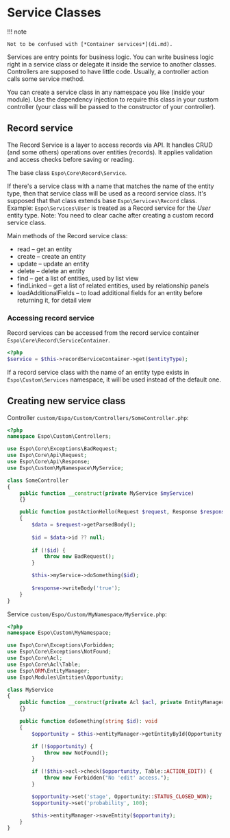 # Service Classes

!!! note

    Not to be confused with [*Container services*](di.md).

Services are entry points for business logic. You can write business logic right in a service class or delegate it inside the service to another classes. Controllers are supposed to have little code. Usually, a controller action calls some service method.

You can create a service class in any namespace you like (inside your module). Use the dependency injection to require this class in your custom controller (your class will be passed to the constructor of your controller).

## Record service

The Record Service is a layer to access records via API. It handles CRUD (and some others) operations over entities (records). It applies validation and access checks before saving or reading.

The base class `Espo\Core\Record\Service`.

If there's a service class with a name that matches the name of the entity type, then that service class will be used as a record service class. It's supposed that that class extends base `Espo\Services\Record` class. Example: `Espo\Services\User` is treated as a Record service for the *User* entity type. Note: You need to clear cache after creating a custom record service class.

Main methods of the Record service class:

* read – get an entity
* create – create an entity
* update – update an entity
* delete – delete an entity
* find – get a list of entities, used by list view
* findLinked – get a list of related entities, used by relationship panels
* loadAdditionalFields – to load additional fields for an entity before returning it, for detail view

### Accessing record service

Record services can be accessed from the record service container `Espo\Core\Record\ServiceContainer`.

```php
<?php
$service = $this->recordServiceContainer->get($entityType);
```

If a record service class with the name of an entity type exists in `Espo\Custom\Services` namespace, it will be used instead of the default one.

## Creating new service class

Controller `custom/Espo/Custom/Controllers/SomeController.php`:

```php
<?php
namespace Espo\Custom\Controllers;

use Espo\Core\Exceptions\BadRequest;
use Espo\Core\Api\Request;
use Espo\Core\Api\Response;
use Espo\Custom\MyNamespace\MyService;

class SomeController
{
    public function __construct(private MyService $myService)
    {}

    public function postActionHello(Request $request, Response $response): void
    {
        $data = $request->getParsedBody();
        
        $id = $data->id ?? null;
        
        if (!$id) {
            throw new BadRequest();
        }

        $this->myService->doSomething($id);
        
        $response->writeBody('true');
    }
}
```

Service `custom/Espo/Custom/MyNamespace/MyService.php`:

```php
<?php
namespace Espo\Custom\MyNamespace;

use Espo\Core\Exceptions\Forbidden;
use Espo\Core\Exceptions\NotFound;
use Espo\Core\Acl;
use Espo\Core\Acl\Table;
use Espo\ORM\EntityManager;
use Espo\Modules\Entities\Opportunity;

class MyService
{
    public function __construct(private Acl $acl, private EntityManager $entityManager)
    {}

    public function doSomething(string $id): void
    {
        $opportunity = $this->entityManager->getEntityById(Opportunity::ENTITY_TYPE, $id);

        if (!$opportunity) {
            throw new NotFound();
        }

        if (!$this->acl->check($opportunity, Table::ACTION_EDIT)) {
            throw new Forbidden("No 'edit' access.");
        }

        $opportunity->set('stage', Opportunity::STATUS_CLOSED_WON);
        $opportunity->set('probability', 100);

        $this->entityManager->saveEntity($opportunity);
    }
}
```
